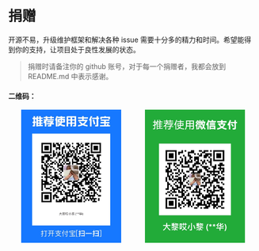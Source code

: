 # 捐赠

开源不易，升级维护框架和解决各种 issue 需要十分多的精力和时间。希望能得到你的支持，让项目处于良性发展的状态。

> 捐赠时请备注你的 github 账号，对于每一个捐赠者，我都会放到 README.md 中表示感谢。

#### 二维码：

<center>
<img src="./alipay.png" width="40%" />
<span style="display:inline-block; width: 8%"></span>
<img src="./wepay.png" width="40%" />
</center>
